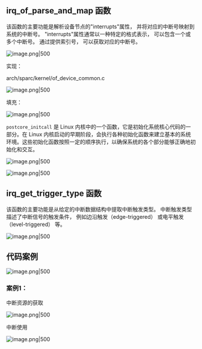 

## irq_of_parse_and_map 函数

该函数的主要功能是解析设备节点的"interrupts"属性， 并将对应的中断号映射到系统的中断号。 "interrupts"属性通常以一种特定的格式表示， 可以包含一个或多个中断号。 通过提供索引号， 可以获取对应的中断号。

![image.png|500](https://my-obsidian-image.oss-cn-guangzhou.aliyuncs.com/2025/06/05829e373cb1fbdf815078ce3af95f78.png)

实现：

arch/sparc/kernel/of_device_common.c

![image.png|500](https://my-obsidian-image.oss-cn-guangzhou.aliyuncs.com/2025/06/19e1b083c4771a97fd26a071bc57728c.png)


  

填充：

![image.png|500](https://my-obsidian-image.oss-cn-guangzhou.aliyuncs.com/2025/06/d214db99ad8e7b37f08af07f00020a13.png)


`postcore_initcall` 是 Linux 内核中的一个函数，它是初始化系统核心代码的一部分。在 Linux 内核启动的早期阶段，会执行各种初始化函数来建立基本的系统环境。这些初始化函数按照一定的顺序执行，以确保系统的各个部分能够正确地初始化和交互。

![image.png|500](https://my-obsidian-image.oss-cn-guangzhou.aliyuncs.com/2025/06/b3a749a65614147093348a234af2aee4.png)


![image.png|500](https://my-obsidian-image.oss-cn-guangzhou.aliyuncs.com/2025/06/bd809a89a679ca8474b155b1c8289627.png)


## irq_get_trigger_type 函数

该函数的主要功能是从给定的中断数据结构中提取中断触发类型。 中断触发类型描述了中断信号的触发条件， 例如边沿触发（edge-triggered） 或电平触发（level-triggered） 等。

![image.png|500](https://my-obsidian-image.oss-cn-guangzhou.aliyuncs.com/2025/06/24bd2ddfd4e7ad1d6cd72d332e8be66f.png)


## 代码案例

![image.png|500](https://my-obsidian-image.oss-cn-guangzhou.aliyuncs.com/2025/06/80143e9986e140fc863592e29a51f684.png)


### 案例1：

中断资源的获取

![image.png|500](https://my-obsidian-image.oss-cn-guangzhou.aliyuncs.com/2025/06/be0ca8065c71468eb92d55e13cb7c483.png)


中断使用

![image.png|500](https://my-obsidian-image.oss-cn-guangzhou.aliyuncs.com/2025/06/6adb811b28bfc1479814f9988b265a11.png)
